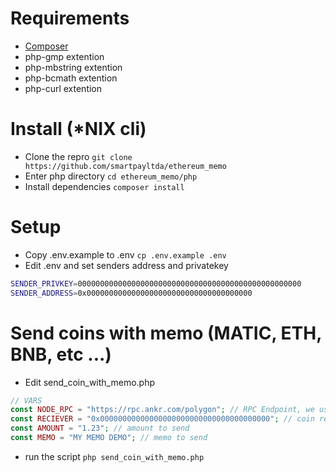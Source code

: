 # Requirements

- [Composer](https://getcomposer.org/ "Composer")
- php-gmp extention
- php-mbstring extention
- php-bcmath extention
- php-curl extention

# Install (*NIX cli)

- Clone the repro
`git clone https://github.com/smartpayltda/ethereum_memo`
- Enter php directory
`cd ethereum_memo/php`
- Install dependencies
`composer install`

# Setup
- Copy .env.example to .env
`cp .env.example .env`
- Edit .env and set senders address and privatekey
```bash
SENDER_PRIVKEY=00000000000000000000000000000000000000000000000000
SENDER_ADDRESS=0x0000000000000000000000000000000000000
```

# Send coins with memo (MATIC, ETH, BNB, etc ...)
- Edit send_coin_with_memo.php
```php
// VARS
const NODE_RPC = "https://rpc.ankr.com/polygon"; // RPC Endpoint, we use ankr
const RECIEVER = "0x00000000000000000000000000000000000000"; // coin reciever
const AMOUNT = "1.23"; // amount to send
const MEMO = "MY MEMO DEMO"; // memo to send
```
- run the script
`php send_coin_with_memo.php`


